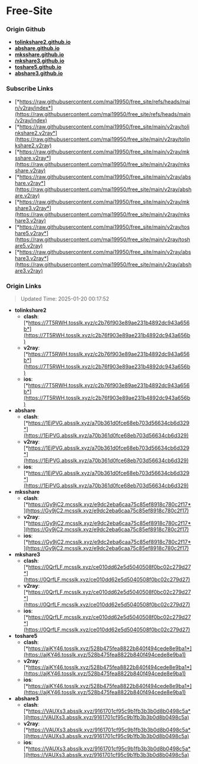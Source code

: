 # Free-Site

### Origin Github

- [**tolinkshare2.github.io**](https://github.com/tolinkshare2/tolinkshare2.github.io)
- [**abshare.github.io**](https://github.com/abshare/abshare.github.io)
- [**mksshare.github.io**](https://github.com/mksshare/mksshare.github.io)
- [**mkshare3.github.io**](https://github.com/mkshare3/mkshare3.github.io)
- [**toshare5.github.io**](https://github.com/toshare5/toshare5.github.io)
- [**abshare3.github.io**](https://github.com/abshare3/abshare3.github.io)

### Subscribe Links

- [*https://raw.githubusercontent.com/mai19950/free_site/refs/heads/main/v2ray/index*](https://raw.githubusercontent.com/mai19950/free_site/refs/heads/main/v2ray/index)
- [*https://raw.githubusercontent.com/mai19950/free_site/main/v2ray/tolinkshare2.v2ray*](https://raw.githubusercontent.com/mai19950/free_site/main/v2ray/tolinkshare2.v2ray)
- [*https://raw.githubusercontent.com/mai19950/free_site/main/v2ray/mksshare.v2ray*](https://raw.githubusercontent.com/mai19950/free_site/main/v2ray/mksshare.v2ray)
- [*https://raw.githubusercontent.com/mai19950/free_site/main/v2ray/abshare.v2ray*](https://raw.githubusercontent.com/mai19950/free_site/main/v2ray/abshare.v2ray)
- [*https://raw.githubusercontent.com/mai19950/free_site/main/v2ray/mkshare3.v2ray*](https://raw.githubusercontent.com/mai19950/free_site/main/v2ray/mkshare3.v2ray)
- [*https://raw.githubusercontent.com/mai19950/free_site/main/v2ray/toshare5.v2ray*](https://raw.githubusercontent.com/mai19950/free_site/main/v2ray/toshare5.v2ray)
- [*https://raw.githubusercontent.com/mai19950/free_site/main/v2ray/abshare3.v2ray*](https://raw.githubusercontent.com/mai19950/free_site/main/v2ray/abshare3.v2ray)

### Origin Links

> Updated Time: 2025-01-20 00:17:52

- **tolinkshare2**
  - **clash**: [*https://7T5RWH.tosslk.xyz/c2b76f903e89ae231b4892dc943a656b*](https://7T5RWH.tosslk.xyz/c2b76f903e89ae231b4892dc943a656b)
  - **v2ray**: [*https://7T5RWH.tosslk.xyz/c2b76f903e89ae231b4892dc943a656b*](https://7T5RWH.tosslk.xyz/c2b76f903e89ae231b4892dc943a656b)
  - **ios**: [*https://7T5RWH.tosslk.xyz/c2b76f903e89ae231b4892dc943a656b*](https://7T5RWH.tosslk.xyz/c2b76f903e89ae231b4892dc943a656b)
- **abshare**
  - **clash**: [*https://1EjPVG.absslk.xyz/a70b361d0fce68eb703d56634cb6d329*](https://1EjPVG.absslk.xyz/a70b361d0fce68eb703d56634cb6d329)
  - **v2ray**: [*https://1EjPVG.absslk.xyz/a70b361d0fce68eb703d56634cb6d329*](https://1EjPVG.absslk.xyz/a70b361d0fce68eb703d56634cb6d329)
  - **ios**: [*https://1EjPVG.absslk.xyz/a70b361d0fce68eb703d56634cb6d329*](https://1EjPVG.absslk.xyz/a70b361d0fce68eb703d56634cb6d329)
- **mksshare**
  - **clash**: [*https://Gy9jC2.mcsslk.xyz/e9dc2eba6caa75c85ef8918c780c2f17*](https://Gy9jC2.mcsslk.xyz/e9dc2eba6caa75c85ef8918c780c2f17)
  - **v2ray**: [*https://Gy9jC2.mcsslk.xyz/e9dc2eba6caa75c85ef8918c780c2f17*](https://Gy9jC2.mcsslk.xyz/e9dc2eba6caa75c85ef8918c780c2f17)
  - **ios**: [*https://Gy9jC2.mcsslk.xyz/e9dc2eba6caa75c85ef8918c780c2f17*](https://Gy9jC2.mcsslk.xyz/e9dc2eba6caa75c85ef8918c780c2f17)
- **mkshare3**
  - **clash**: [*https://0QrfLF.mcsslk.xyz/ce010dd62e5d5040508f0bc02c279d27*](https://0QrfLF.mcsslk.xyz/ce010dd62e5d5040508f0bc02c279d27)
  - **v2ray**: [*https://0QrfLF.mcsslk.xyz/ce010dd62e5d5040508f0bc02c279d27*](https://0QrfLF.mcsslk.xyz/ce010dd62e5d5040508f0bc02c279d27)
  - **ios**: [*https://0QrfLF.mcsslk.xyz/ce010dd62e5d5040508f0bc02c279d27*](https://0QrfLF.mcsslk.xyz/ce010dd62e5d5040508f0bc02c279d27)
- **toshare5**
  - **clash**: [*https://ajKY46.tosslk.xyz/528b475fea8822b840f494cede8e9ba1*](https://ajKY46.tosslk.xyz/528b475fea8822b840f494cede8e9ba1)
  - **v2ray**: [*https://ajKY46.tosslk.xyz/528b475fea8822b840f494cede8e9ba1*](https://ajKY46.tosslk.xyz/528b475fea8822b840f494cede8e9ba1)
  - **ios**: [*https://ajKY46.tosslk.xyz/528b475fea8822b840f494cede8e9ba1*](https://ajKY46.tosslk.xyz/528b475fea8822b840f494cede8e9ba1)
- **abshare3**
  - **clash**: [*https://VAUXs3.absslk.xyz/9161701cf95c9b1fb3b3b0d8b0498c5a*](https://VAUXs3.absslk.xyz/9161701cf95c9b1fb3b3b0d8b0498c5a)
  - **v2ray**: [*https://VAUXs3.absslk.xyz/9161701cf95c9b1fb3b3b0d8b0498c5a*](https://VAUXs3.absslk.xyz/9161701cf95c9b1fb3b3b0d8b0498c5a)
  - **ios**: [*https://VAUXs3.absslk.xyz/9161701cf95c9b1fb3b3b0d8b0498c5a*](https://VAUXs3.absslk.xyz/9161701cf95c9b1fb3b3b0d8b0498c5a)
